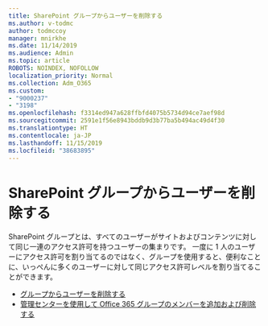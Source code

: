 ```yaml
---
title: SharePoint グループからユーザーを削除する
ms.author: v-todmc
author: todmccoy
manager: mnirkhe
ms.date: 11/14/2019
ms.audience: Admin
ms.topic: article
ROBOTS: NOINDEX, NOFOLLOW
localization_priority: Normal
ms.collection: Adm_O365
ms.custom:
- "9000237"
- "3198"
ms.openlocfilehash: f3314ed947a628ffbfd4075b5734d94ce7aef98d
ms.sourcegitcommit: 2591e1f56e8943bddb9d3b77ba5b494ac49d4f30
ms.translationtype: HT
ms.contentlocale: ja-JP
ms.lasthandoff: 11/15/2019
ms.locfileid: "38683895"
---
```

# <a name="remove-users-from-a-sharepoint-group"></a>SharePoint グループからユーザーを削除する

SharePoint グループとは、すべてのユーザーがサイトおよびコンテンツに対して同じ一連のアクセス許可を持つユーザーの集まりです。 一度に 1 人のユーザーにアクセス許可を割り当てるのではなく、グループを使用すると、便利なことに、いっぺんに多くのユーザーに対して同じアクセス許可レベルを割り当てることができます。

- [グループからユーザーを削除する](https://docs.microsoft.com/sharepoint/customize-sharepoint-site-permissions#remove-users-from-a-group)
- [管理センターを使用して Office 365 グループのメンバーを追加および削除する](https://docs.microsoft.com/office365/admin/create-groups/add-or-remove-members-from-groups?view=o365-worldwide)
